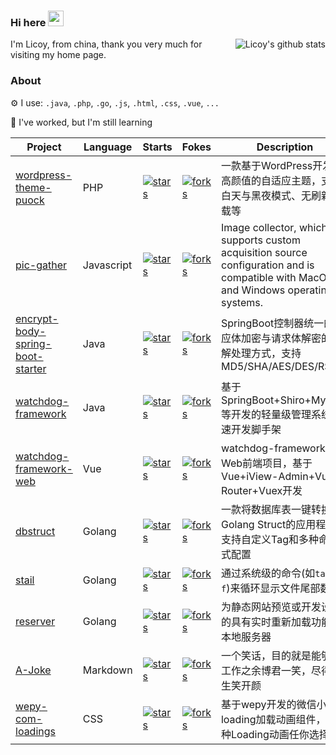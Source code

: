 ### Hi here <img src="https://media.giphy.com/media/hvRJCLFzcasrR4ia7z/giphy.gif" width="25px">
<img align="right" src="https://github-readme-stats.vercel.app/api?username=Licoy&show_icons=true&hide_title=true&hide=contribs&include_all_commits=true&theme=blueberry" alt="Licoy's github stats"/>

I'm Licoy, from china, thank you very much for visiting my home page.

### About
⚙ I use: `.java`, `.php`, `.go`, `.js`, `.html`, `.css`, `.vue`, `...`

🌱 I've worked, but I'm still learning

| Project | Language | Starts | Fokes | Description | Links |
| --- | --- | --- | --- | --- |--- |
| [wordpress-theme-puock](https://github.com/Licoy/wordpress-theme-puock) | PHP | [![stars](https://img.shields.io/github/stars/Licoy/wordpress-theme-puock)](https://github.com/Licoy/wordpress-theme-puock/stargazers) | [![forks](https://img.shields.io/github/forks/Licoy/wordpress-theme-puock)](https://github.com/Licoy/wordpress-theme-puock/network/members) | 一款基于WordPress开发的高颜值的自适应主题，支持白天与黑夜模式、无刷新加载等 | [LICENSE](https://github.com/Licoy/wordpress-theme-puock/blob/master/LICENSE) , [DEMO](https://licoy.cn) |
| [pic-gather](https://github.com/Licoy/pic-gather) | Javascript | [![stars](https://img.shields.io/github/stars/Licoy/pic-gather)](https://github.com/Licoy/pic-gather/stargazers) | [![forks](https://img.shields.io/github/forks/Licoy/pic-gather)](https://github.com/Licoy/pic-gather/network/members) | Image collector, which supports custom acquisition source configuration and is compatible with MacOS and Windows operating systems. | [LICENSE](https://github.com/Licoy/pic-gather/blob/master/LICENSE)  |
| [encrypt-body-spring-boot-starter](https://github.com/Licoy/encrypt-body-spring-boot-starter) | Java | [![stars](https://img.shields.io/github/stars/Licoy/encrypt-body-spring-boot-starter)](https://github.com/Licoy/encrypt-body-spring-boot-starter/stargazers) | [![forks](https://img.shields.io/github/forks/Licoy/encrypt-body-spring-boot-starter)](https://github.com/Licoy/encrypt-body-spring-boot-starter/network/members) | SpringBoot控制器统一的响应体加密与请求体解密的注解处理方式，支持MD5/SHA/AES/DES/RSA | [LICENSE](https://github.com/Licoy/encrypt-body-spring-boot-starter/blob/master/LICENSE) , [MAVEN](https://mvnrepository.com/artifact/cn.licoy/encrypt-body-spring-boot-starter) |
| [watchdog-framework](https://github.com/watchdog-framework/watchdog-framework) | Java | [![stars](https://img.shields.io/github/stars/watchdog-framework/watchdog-framework)](https://github.com/watchdog-framework/watchdog-framework/stargazers) | [![forks](https://img.shields.io/github/forks/watchdog-framework/watchdog-framework)](https://github.com/watchdog-framework/watchdog-framework/network/members) | 基于SpringBoot+Shiro+Mybatis等开发的轻量级管理系统快速开发脚手架 | [LICENSE](https://github.com/watchdog-framework/watchdog-framework/blob/master/LICENSE)  |
| [watchdog-framework-web](https://github.com/watchdog-framework/watchdog-framework-web) | Vue | [![stars](https://img.shields.io/github/stars/watchdog-framework/watchdog-framework-web)](https://github.com/watchdog-framework/watchdog-framework-web/stargazers) | [![forks](https://img.shields.io/github/forks/watchdog-framework/watchdog-framework-web)](https://github.com/watchdog-framework/watchdog-framework-web/network/members) | watchdog-framework的Web前端项目，基于Vue+iView-Admin+Vue-Router+Vuex开发 | [LICENSE](https://github.com/watchdog-framework/watchdog-framework-web/blob/master/LICENSE)  |
| [dbstruct](https://github.com/Licoy/dbstruct) | Golang | [![stars](https://img.shields.io/github/stars/Licoy/dbstruct)](https://github.com/Licoy/dbstruct/stargazers) | [![forks](https://img.shields.io/github/forks/Licoy/dbstruct)](https://github.com/Licoy/dbstruct/network/members) | 一款将数据库表一键转换为Golang Struct的应用程序，支持自定义Tag和多种命名格式配置 | [LICENSE](https://github.com/Licoy/dbstruct/blob/master/LICENSE)  |
| [stail](https://github.com/Licoy/stail) | Golang | [![stars](https://img.shields.io/github/stars/Licoy/stail)](https://github.com/Licoy/stail/stargazers) | [![forks](https://img.shields.io/github/forks/Licoy/stail)](https://github.com/Licoy/stail/network/members) | 通过系统级的命令(如`tail -f`)来循环显示文件尾部数据 | [LICENSE](https://github.com/Licoy/stail/blob/master/LICENSE)  |
| [reserver](https://github.com/Licoy/reserver) | Golang | [![stars](https://img.shields.io/github/stars/Licoy/reserver)](https://github.com/Licoy/reserver/stargazers) | [![forks](https://img.shields.io/github/forks/Licoy/reserver)](https://github.com/Licoy/reserver/network/members) | 为静态网站预览或开发设计的具有实时重新加载功能的本地服务器 | [LICENSE](https://github.com/Licoy/reserver/blob/master/LICENSE)  |
| [A-Joke](https://github.com/Licoy/A-Joke) | Markdown | [![stars](https://img.shields.io/github/stars/Licoy/A-Joke)](https://github.com/Licoy/A-Joke/stargazers) | [![forks](https://img.shields.io/github/forks/Licoy/A-Joke)](https://github.com/Licoy/A-Joke/network/members) | 一个笑话，目的就是能够在工作之余博君一笑，尽得人生笑开颜 | [LICENSE](https://github.com/Licoy/A-Joke/blob/master/LICENSE)  |
| [wepy-com-loadings](https://github.com/Licoy/wepy-com-loadings) | CSS | [![stars](https://img.shields.io/github/stars/Licoy/wepy-com-loadings)](https://github.com/Licoy/wepy-com-loadings/stargazers) | [![forks](https://img.shields.io/github/forks/Licoy/wepy-com-loadings)](https://github.com/Licoy/wepy-com-loadings/network/members) | 基于wepy开发的微信小程序loading加载动画组件，10种Loading动画任你选择~ | [LICENSE](https://github.com/Licoy/wepy-com-loadings/blob/master/LICENSE) , [NPM](https://www.npmjs.com/package/wepy-com-loadings) |
